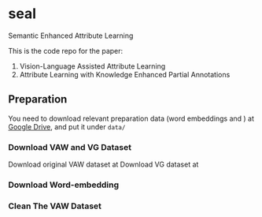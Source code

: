 # seal
Semantic Enhanced Attribute Learning

This is the code repo for the paper:
1. Vision-Language Assisted Attribute Learning
2. Attribute Learning with Knowledge Enhanced Partial Annotations


## Preparation
You need to download relevant preparation data (word embeddings and ) at [Google Drive](), and put it under `data/`

### Download VAW and VG Dataset
Download original VAW dataset at 
Download VG dataset at 

### Download Word-embedding


### Clean The VAW Dataset

